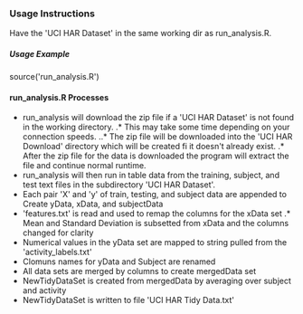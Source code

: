 ### Usage Instructions
Have the 'UCI HAR Dataset' in the same working dir as run_analysis.R. 
##### Usage Example
source('run_analysis.R')

#### run_analysis.R Processes
* run_analysis will download the zip file if a 'UCI HAR Dataset' is not found in the working directory. 
.* This may take some time depending on your connection speeds.
..* The zip file will be downloaded into the 'UCI HAR Download' directory which will be created fi it doesn't already exist.
.* After the zip file for the data is downloaded the program will extract the file and continue normal runtime.
* run_analysis will then run in table data from the training, subject, and test text files in the subdirectory 'UCI HAR Dataset'.
* Each pair 'X' and 'y' of train, testing, and subject data are appended to Create yData, xData, and subjectData
* 'features.txt' is read and used to remap the columns for the xData set
.* Mean and Standard Deviation is subsetted from xData and the columns changed for clarity
* Numerical values in the yData set are mapped to string pulled from the 'activity_labels.txt'
* Clomuns names for yData and Subject are renamed
* All data sets are merged by columns to create mergedData set
* NewTidyDataSet is created from mergedData by averaging over subject and activity
* NewTidyDataSet is written to file 'UCI HAR Tidy Data.txt'
